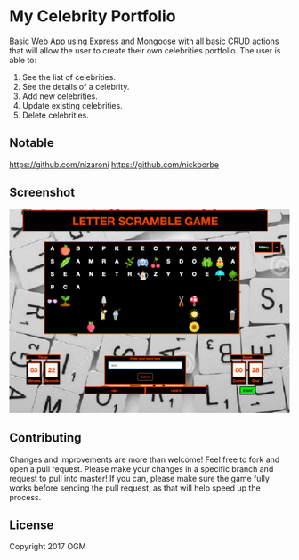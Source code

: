 # My Celebrity Portfolio
Basic Web App using Express and Mongoose with all basic CRUD actions that will allow the
user to create their own celebrities portfolio.
The user is able to:
1. See the list of celebrities.
2. See the details of a celebrity.
3. Add new celebrities.
4. Update existing celebrities.
5. Delete celebrities. 

## Notable
https://github.com/nizaroni
https://github.com/nickborbe

## Screenshot
![My Celebrity Portfolio](https://github.com/ogm710811/letter-scramble-game/blob/master/images/game-board-screenshot.png)

## Contributing
Changes and improvements are more than welcome! Feel free to fork and open a pull request. Please make your changes in a specific branch and request to pull into master! If you can, please make sure the game fully works before sending the pull request, as that will help speed up the process.

## License
Copyright 2017 OGM